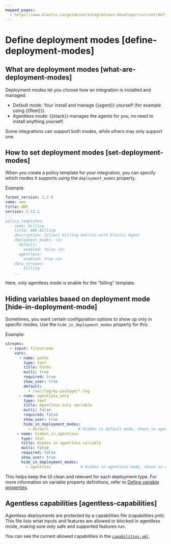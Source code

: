 ```yaml
---
mapped_pages:
  - https://www.elastic.co/guide/en/integrations-developer/current/define-deployment-modes.html
---
```


# Define deployment modes [define-deployment-modes]


## What are deployment modes [what-are-deployment-modes]

Deployment modes let you choose how an integration is installed and managed.

* Default mode: Your install and manage {{agent}} yourself (for example using {{fleet}}).
* Agentless mode: {{stack}} manages the agents for you, no need to install anything yourself.

Some integrations can support both modes, while others may only support one.


## How to set deployment modes [set-deployment-modes]

When you create a policy template for your integration, you can specify which modes it supports using the `deployment_modes` property.

Example:

```yaml
format_version: 3.2.0
name: aws
title: AWS
version: 2.13.1
...
policy_templates:
  - name: billing
    title: AWS Billing
    description: Collect billing metrics with Elastic Agent
    deployment_modes: <1>
      default:
        enabled: false <2>
      agentless:
        enabled: true <3>
    data_streams:
      - billing
    ...
```

Here, only agentless mode is enable for the "billing" template.


## Hiding variables based on deployment mode [hide-in-deployment-mode]

Sometimes, you want certain configuration options to show up only in specific modes. Use the `hide_in_deployment_modes` property for this.

Example:

```yaml
streams:
  - input: filestream
    vars:
      - name: paths
        type: text
        title: Paths
        multi: true
        required: true
        show_user: true
        default:
          - /var/log/my-package/*.log
      - name: agentless_only
        type: text
        title: Agentless only variable
        multi: false
        required: false
        show_user: true
        hide_in_deployment_modes:
          - default             # Hidden in default mode, shown in agentless mode
     - name: hidden_in_agentless
       type: text
       title: Hidden in agentless variable
       multi: false
       required: false
       show_user: true
       hide_in_deployment_modes:
         - agentless             # Hidden in agentless mode, shown in default mode
```

This helps keep the UI clean and relevant for each deployment type.
For more information on variable property definitions, refer to [Define variable properties](/extend/finishing-touches.md#define-variable-properties).

## Agentless capabilities [agentless-capabilities]

Agentless deployments are protected by a capabilities file (capabilities.yml). This file lists what inputs and features are allowed or blocked in agentless mode, making sure only safe and supported features run.

You can see the current allowed capabilities in the [`capabilities.yml`](https://github.com/elastic/agentless-controller/blob/main/controllers/config/capabilities.yml).

